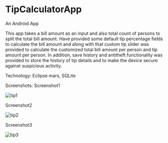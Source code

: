 # TipCalculatorApp
An Android App

This app takes a bill amount as an input and also total count of persons to split the total bill amount. Have provided some default tip percentage fields to calculate the bill amount and along with that custom tip slider was provided to calculate the customized total bill amount per person and  tip amount per person. In addition, save history and antitheft functionality was provided to store the history of tip details and to make the device secure against suspicious activity.

Technology: Eclipse mars, SQLite

Screenshots:
Screenshot1

![tip1](https://cloud.githubusercontent.com/assets/11856540/14228705/54ab071e-f8eb-11e5-9f28-d12a64ab6449.JPG)

Screenshot2

![tip2](https://cloud.githubusercontent.com/assets/11856540/14228706/5712d806-f8eb-11e5-81dc-b0fbcb688e03.JPG)

Screenshot3

![tip3](https://cloud.githubusercontent.com/assets/11856540/14228707/58a7b54c-f8eb-11e5-84e7-9f064620d196.JPG)
